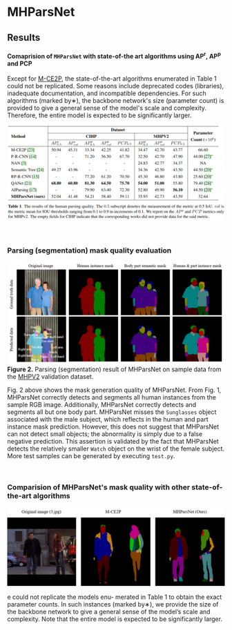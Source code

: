 # MHParsNet

## Results
#### Comaprision of ```MHParsNet``` with state-of-the art algorithms using AP<sup>r</sup>, AP<sup>p</sup> and PCP
Except for [M-CE2P](https://github.com/RanTaimu/M-CE2P), the state-of-the-art algorithms enumerated in Table 1 could not be replicated. Some reasons include deprecated codes (libraries), inadequate documentation, and incompatible dependencies. For such algorithms (marked by∗), the backbone network's size (parameter count) is provided to give a general sense of the model's scale and complexity. Therefore, the entire model is expected to be significantly larger.

![Figure 1. Evaluation results tabel](results_table.png)

&nbsp;


### Parsing (segmentation) mask quality evaluation
![Figure 2. Application algorithm](segmentation_result.png)
**Figure 2.** Parsing (segmentation) result of MHParsNet on sample data from the [MHPV2](https://lv-mhp.github.io/dataset) validation dataset.
&nbsp;

Fig. 2 above shows the mask generation quality of MHParsNet. From Fig. 1, MHParsNet correctly detects and segments all human instances from the sample RGB image. Additionally, MHParsNet correctly detects and segments all but one body part. MHParsNet misses the ```Sunglasses``` object associated with the male subject, which reflects in the human and part instance mask prediction. However, this does not suggest that MHParsNet can not detect small objects; the abnormality is simply due to a false negative prediction. This assertion is validated by the fact that MHParsNet detects the relatively smaller ```Watch``` object on the wrist of the female subject. More test samples can be generated by executing ```test.py```.

&nbsp;
### Comparision of MHParsNet's mask quality with other state-of-the-art algorithms
![Figure 3. Parsing (segmentation) comparision](seg_comp.png)


e could not replicate the models enu-
merated in Table 1 to obtain the exact parameter counts.
In such instances (marked by∗), we provide the size of the
backbone network to give a general sense of the model’s
scale and complexity. Note that the entire model is expected
to be significantly larger.
